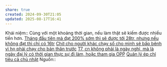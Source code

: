 ```yaml
---
share: true
created: 2024-09-30T21:05
updated: 2025-08-17T16:41
---
```

Khái niệm:: 
Cùng với một khoảng thời gian, nếu làm thật sẽ kiếm được nhiều tiền hơn.
[Tháng đầu tiên mà đạt 200% sớm thì sẽ được tới 28tr, nhưng nếu không đạt thì chỉ có 16tr](./Ch%C3%ADnh%20s%C3%A1ch%20cho%20%C4%91%E1%BA%A1i%20l%C3%BD/Th%C3%A1ng%20%C4%91%E1%BA%A7u%20ti%C3%AAn%20m%C3%A0%20%C4%91%E1%BA%A1t%20200%25%20s%E1%BB%9Bm%20th%C3%AC%20s%E1%BA%BD%20%C4%91%C6%B0%E1%BB%A3c%20t%E1%BB%9Bi%2028tr,%20nh%C6%B0ng%20n%E1%BA%BFu%20kh%C3%B4ng%20%C4%91%E1%BA%A1t%20th%C3%AC%20ch%E1%BB%89%20c%C3%B3%2016tr.md)
[Chờ cho người khác chạy số cho mình sẽ bấp bênh vì họ phải chạy cho bản thân trước](../../../../../../../%E2%9A%A1Hi%E1%BB%83u%20bi%E1%BA%BFt%20s%C3%A2u/M%C3%B4%20h%C3%ACnh%20nh%C3%A2n%20s%E1%BB%B1/An%20to%C3%A0n,%20r%E1%BB%A7i%20ro/Ch%E1%BB%9D%20cho%20ng%C6%B0%E1%BB%9Di%20kh%C3%A1c%20ch%E1%BA%A1y%20s%E1%BB%91%20cho%20m%C3%ACnh%20s%E1%BA%BD%20b%E1%BA%A5p%20b%C3%AAnh%20v%C3%AC%20h%E1%BB%8D%20ph%E1%BA%A3i%20ch%E1%BA%A1y%20cho%20b%E1%BA%A3n%20th%C3%A2n%20tr%C6%B0%E1%BB%9Bc.md)
[T7, cn không phải là ngày nghỉ, mà là ngày đại lý có thời gian thực sự đi làm, hoặc tham gia OPP](./Ch%C3%ADnh%20s%C3%A1ch%20cho%20%C4%91%E1%BA%A1i%20l%C3%BD/T7,%20cn%20kh%C3%B4ng%20ph%E1%BA%A3i%20l%C3%A0%20ng%C3%A0y%20ngh%E1%BB%89,%20m%C3%A0%20l%C3%A0%20ng%C3%A0y%20%C4%91%E1%BA%A1i%20l%C3%BD%20c%C3%B3%20th%E1%BB%9Di%20gian%20th%E1%BB%B1c%20s%E1%BB%B1%20%C4%91i%20l%C3%A0m,%20ho%E1%BA%B7c%20tham%20gia%20OPP.md)
[Quản lý ép chỉ tiêu cả chủ nhật](./Ch%C3%ADnh%20s%C3%A1ch%20cho%20%C4%91%E1%BA%A1i%20l%C3%BD/Qu%E1%BA%A3n%20l%C3%BD%20%C3%A9p%20ch%E1%BB%89%20ti%C3%AAu%20c%E1%BA%A3%20ch%E1%BB%A7%20nh%E1%BA%ADt.md)
Nguồn:: 
